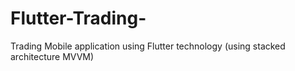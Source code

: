 # Flutter-Trading-
Trading Mobile application using Flutter technology (using stacked architecture MVVM) 
